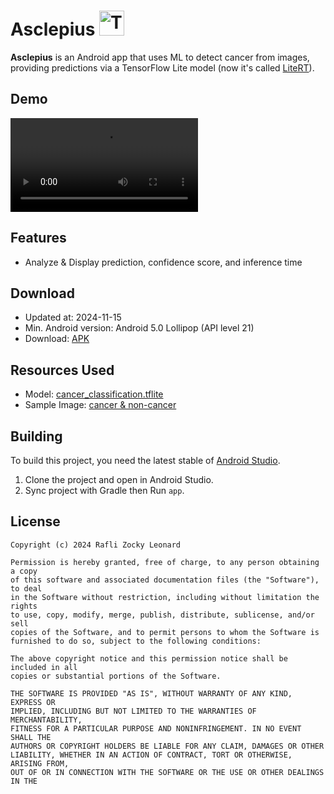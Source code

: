 # Asclepius <img src="https://github.com/user-attachments/assets/71e1fe31-1fa5-46fe-ba5e-0d1247e74027" alt="TensorFlow Logo" width="40">

**Asclepius** is an Android app that uses ML to detect cancer from images, providing predictions via a TensorFlow Lite model (now it's called [LiteRT](https://developers.googleblog.com/en/tensorflow-lite-is-now-litert/)).

## Demo

<video src="https://github.com/user-attachments/assets/dcffd5b0-2008-415b-880c-8e4cc1296241"></video>

## Features

- Analyze & Display prediction, confidence score, and inference time

## Download

- Updated at: 2024-11-15
- Min. Android version: Android 5.0 Lollipop (API level 21)
- Download: [APK](https://github.com/raflizocky/Asclepius/releases)

## Resources Used

- Model: [cancer_classification.tflite](https://github.com/dicodingacademy/a663-machine-learning-android/raw/master/submission/cancer_classification.tflite)
- Sample Image: [cancer & non-cancer](https://github.com/dicodingacademy/a663-machine-learning-android/raw/master/submission/Sample%20Cancer.zip)

## Building

To build this project, you need the latest stable of [Android Studio](https://developer.android.com/studio).

1. Clone the project and open in Android Studio.
2. Sync project with Gradle then Run `app`.

## License
```
Copyright (c) 2024 Rafli Zocky Leonard

Permission is hereby granted, free of charge, to any person obtaining a copy
of this software and associated documentation files (the "Software"), to deal
in the Software without restriction, including without limitation the rights
to use, copy, modify, merge, publish, distribute, sublicense, and/or sell
copies of the Software, and to permit persons to whom the Software is
furnished to do so, subject to the following conditions:

The above copyright notice and this permission notice shall be included in all
copies or substantial portions of the Software.

THE SOFTWARE IS PROVIDED "AS IS", WITHOUT WARRANTY OF ANY KIND, EXPRESS OR
IMPLIED, INCLUDING BUT NOT LIMITED TO THE WARRANTIES OF MERCHANTABILITY,
FITNESS FOR A PARTICULAR PURPOSE AND NONINFRINGEMENT. IN NO EVENT SHALL THE
AUTHORS OR COPYRIGHT HOLDERS BE LIABLE FOR ANY CLAIM, DAMAGES OR OTHER
LIABILITY, WHETHER IN AN ACTION OF CONTRACT, TORT OR OTHERWISE, ARISING FROM,
OUT OF OR IN CONNECTION WITH THE SOFTWARE OR THE USE OR OTHER DEALINGS IN THE
